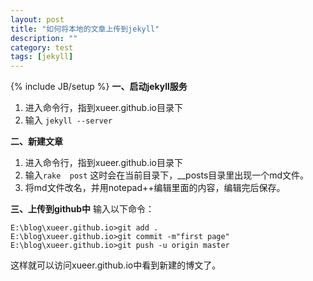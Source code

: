 ```yaml
---
layout: post
title: "如何将本地的文章上传到jekyll"
description: ""
category: test
tags: [jekyll]
---
```

{% include JB/setup %}
**一、启动jekyll服务**
    	 
1. 进入命令行，指到xueer.github.io目录下
2. 输入 ```jekyll --server  ``` 
		 
**二、新建文章**

1. 进入命令行，指到xueer.github.io目录下
2. 输入``` rake  post ``` 
这时会在当前目录下，__posts目录里出现一个md文件。
3. 将md文件改名，并用notepad++编辑里面的内容，编辑完后保存。
		 
**三、上传到github中**
输入以下命令：   

    E:\blog\xueer.github.io>git add .
    E:\blog\xueer.github.io>git commit -m"first page"
    E:\blog\xueer.github.io>git push -u origin master

这样就可以访问xueer.github.io中看到新建的博文了。